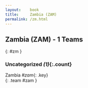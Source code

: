 ```yaml
---
layout:    book
title:     Zambia (ZAM)
permalink: /zm.html
---
```


## Zambia (ZAM) - 1 Teams
{: #zm }





### Uncategorized _(1)_{:.count}

Zambia _#zam_{: .key} <br>
{: .team #zam }


 
